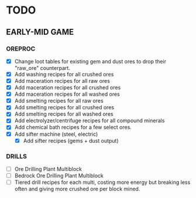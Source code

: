 # TODO

## EARLY-MID GAME

### OREPROC

- [x] Change loot tables for existing gem and dust ores to drop their "raw_ore" counterpart.
- [x] Add washing recipes for all crushed ores
- [x] Add maceration recipes for all raw ores
- [x] Add maceration recipes for all crushed ores
- [x] Add maceration recipes for all washed ores
- [x] Add smelting recipes for all raw ores
- [x] Add smelting recipes for all crushed ores
- [x] Add smelting recipes for all washed ores
- [x] Add electrolyzer/centrifuge recipes for all compound minerals
- [x] Add chemical bath recipes for a few select ores.
- [x] Add sifter machine (steel, electric)
  - [x] Add sifter recipes (gems + dust output)

### DRILLS

- [ ] Ore Drilling Plant Multiblock
- [ ] Bedrock Ore Drilling Plant Multiblock
- [ ] Tiered drill recipes for each multi, costing more energy but breaking less often and giving more crushed ore per block mined.
